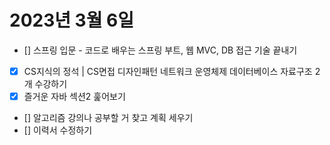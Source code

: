 # 2023년 3월 6일

- [] 스프링 입문 - 코드로 배우는 스프링 부트, 웹 MVC, DB 접근 기술 끝내기
- [x] CS지식의 정석 | CS면접 디자인패턴 네트워크 운영체제 데이터베이스 자료구조 2개 수강하기
- [x] 즐거운 자바 섹션2 훑어보기
- [] 알고리즘 강의나 공부할 거 찾고 계획 세우기
- [] 이력서 수정하기
